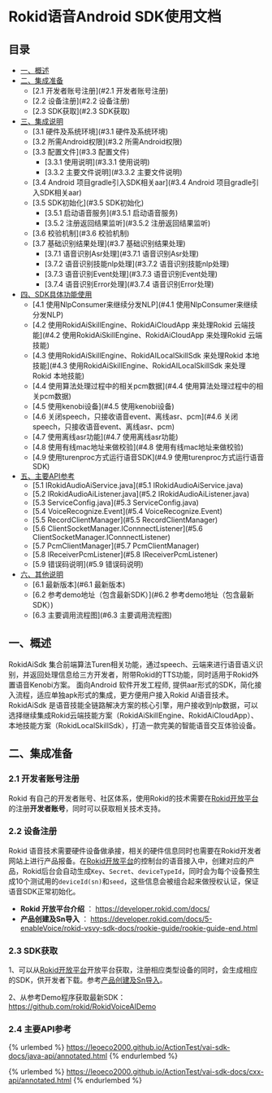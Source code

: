 # Rokid语音Android SDK使用文档

## 目录

* [一、概述](#一、概述)
* [二、集成准备](#二、集成准备)
  * [2.1 开发者账号注册](#2.1 开发者账号注册)
  * [2.2 设备注册](#2.2 设备注册)
  * [2.3 SDK获取](#2.3 SDK获取)
* [三、集成说明](#三、集成说明)
  * [3.1 硬件及系统环境](#3.1 硬件及系统环境)
  * [3.2 所需Android权限](#3.2 所需Android权限)
  * [3.3 配置文件](#3.3 配置文件)
    * [3.3.1 使用说明](#3.3.1 使用说明)
    * [3.3.2 主要文件说明](#3.3.2 主要文件说明)
  * [3.4 Android 项目gradle引入SDK相关aar](#3.4 Android 项目gradle引入SDK相关aar)
  * [3.5 SDK初始化](#3.5 SDK初始化)
    * [3.5.1 启动语音服务](#3.5.1 启动语音服务)
    * [3.5.2 注册返回结果监听](#3.5.2 注册返回结果监听)
  * [3.6 校验机制](#3.6 校验机制)
  * [3.7 基础识别结果处理](#3.7 基础识别结果处理)
    * [3.7.1 语音识别Asr处理](#3.7.1 语音识别Asr处理)
    * [3.7.2 语音识别技能nlp处理](#3.7.2 语音识别技能nlp处理)
    * [3.7.3 语音识别Event处理](#3.7.3 语音识别Event处理)
    * [3.7.4 语音识别Error处理](#3.7.4 语音识别Error处理)
* [四、SDK具体功能使用](#四、SDK具体功能使用)
  * [4.1 使用NlpConsumer来继续分发NLP](#4.1 使用NlpConsumer来继续分发NLP)
  * [4.2 使用RokidAiSkillEngine、RokidAiCloudApp 来处理Rokid 云端技能](#4.2 使用RokidAiSkillEngine、RokidAiCloudApp 来处理Rokid 云端技能)
  * [4.3 使用RokidAiSkillEngine、RokidAILocalSkillSdk 来处理Rokid 本地技能](#4.3 使用RokidAiSkillEngine、RokidAILocalSkillSdk 来处理Rokid 本地技能)
  * [4.4 使用算法处理过程中的相关pcm数据](#4.4 使用算法处理过程中的相关pcm数据)
  * [4.5 使用kenobi设备](#4.5 使用kenobi设备)
  * [4.6 关闭speech，只接收语音event、离线asr、pcm](#4.6 关闭speech，只接收语音event、离线asr、pcm)
  * [4.7 使用离线asr功能](#4.7 使用离线asr功能)
  * [4.8 使用有线mac地址来做校验](#4.8 使用有线mac地址来做校验)
  * [4.9 使用turenproc方式运行语音SDK](#4.9 使用turenproc方式运行语音SDK)
* [五、主要API参考](#五、主要API参考)
  * [5.1 IRokidAudioAiService.java](#5.1 IRokidAudioAiService.java)
  * [5.2 IRokidAudioAiListener.java](#5.2 IRokidAudioAiListener.java)
  * [5.3 ServiceConfig.java](#5.3 ServiceConfig.java)
  * [5.4 VoiceRecognize.Event](#5.4 VoiceRecognize.Event)
  * [5.5 RecordClientManager](#5.5 RecordClientManager)
  * [5.6 ClientSocketManager.IConnnectListener](#5.6 ClientSocketManager.IConnnectListener)
  * [5.7 PcmClientManager](#5.7 PcmClientManager)
  * [5.8 IReceiverPcmListener](#5.8 IReceiverPcmListener)
  * [5.9 错误码说明](#5.9 错误码说明)
* [六、其他说明](#六、其他说明)
  * [6.1 最新版本](#6.1 最新版本)
  * [6.2 参考demo地址（包含最新SDK）](#6.2 参考demo地址（包含最新SDK）)
  * [6.3 主要调用流程图](#6.3 主要调用流程图)



## 一、概述

RokidAiSdk 集合前端算法Turen相关功能，通过speech、云端来进行语音语义识别，并返回处理信息给三方开发者，附带Rokid的TTS功能，同时适用于Rokid外置语音Kenobi方案。
面向Android 软件开发工程师, 提供aar形式的SDK，简化接入流程，适应单独apk形式的集成，更方便用户接入Rokid AI语音技术。
RokidAiSdk 是语音技能全链路解决方案的核心引擎，用户接收到nlp数据，可以选择继续集成Rokid云端技能方案（RokidAiSkillEngine、RokidAiCloudApp）、本地技能方案（RokidLocalSkillSdk），打造一款完美的智能语音交互体验设备。

## 二、集成准备

### 2.1 开发者账号注册

Rokid 有自己的开发者账号、社区体系，使用Rokid的技术需要在[Rokid开放平台](https://developer.rokid.com/#/)的注册**开发者账号**，同时可以获取相关技术支持。

### 2.2 设备注册

Rokid 语音技术需要硬件设备做承接，相关的硬件信息同时也需要在Rokid开发者网站上进行产品报备。在[Rokid开放平台](https://developer.rokid.com/#/)的控制台的语音接入中，创建对应的产品，Rokid后台会自动生成`Key`、`Secret`、`deviceTypeId`，同时会为每个设备预生成10个测试用的`deviceId(sn)`和`seed`，这些信息会被组合起来做授权认证，保证语音SDK正常初始化。

  * **Rokid 开放平台介绍** ： https://developer.rokid.com/docs/
  * **产品创建及Sn导入** ： https://developer.rokid.com/docs/5-enableVoice/rokid-vsvy-sdk-docs/rookie-guide/rookie-guide-end.html

### 2.3 SDK获取

1、可以从[Rokid开放平台](https://developer.rokid.com/#/)开放平台获取，注册相应类型设备的同时，会生成相应的SDK，供开发者下载。参考[产品创建及Sn导入](https://developer.rokid.com/docs/5-enableVoice/rokid-vsvy-sdk-docs/rookie-guide/rookie-guide-end.html)。

2、从参考Demo程序获取最新SDK：https://github.com/rokid/RokidVoiceAIDemo

### 2.4 主要API参考

{% urlembed %}
https://leoeco2000.github.io/ActionTest/vai-sdk-docs/java-api/annotated.html
{% endurlembed %}

{% urlembed %}
https://leoeco2000.github.io/ActionTest/vai-sdk-docs/cxx-api/annotated.html
{% endurlembed %}

<!-- {% urlembed %} -->
<!-- https://github.com/leoeco2000/ActionTest/vai-sdk-docs/cxx-api/index.html -->
<!-- {% endurlembed %} -->

<!-- {% urlembed %} -->
<!-- https://github.com/leoeco2000/ActionTest.git/vai-sdk-docs/cxx-api/index.html -->
<!-- {% endurlembed %} -->

<!-- {% include "../../../vai-sdk-docs/cxx-api/index.html" %} -->
<!-- {% include "git+https://github.com/leoeco2000/ActionTest.git/vai-sdk-docs/cxx-api/index.html" %} -->
